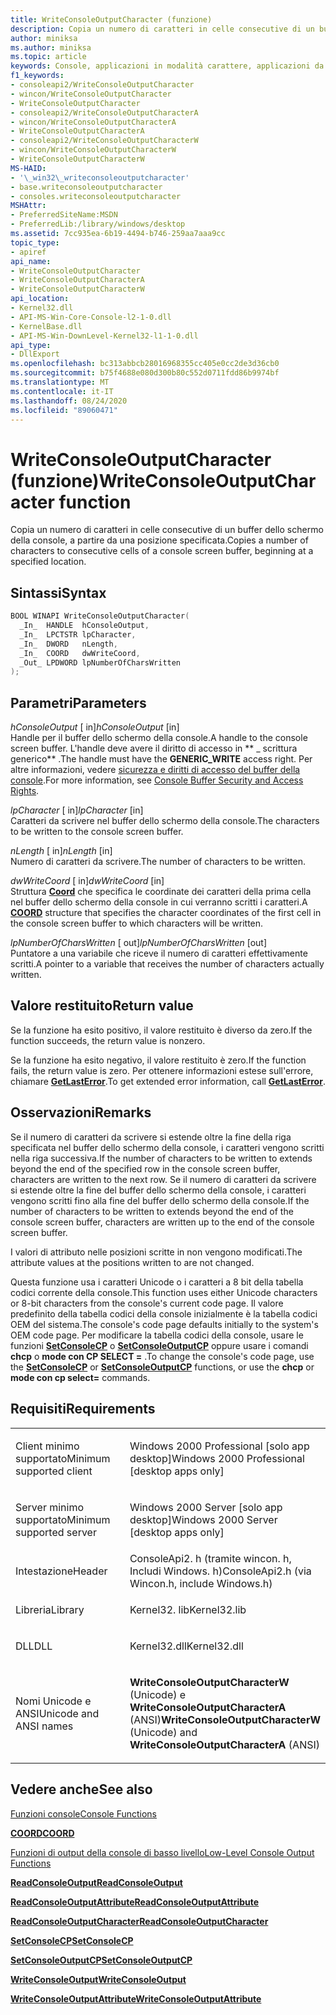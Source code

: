 ```yaml
---
title: WriteConsoleOutputCharacter (funzione)
description: Copia un numero di caratteri in celle consecutive di un buffer dello schermo della console, a partire da una posizione specificata.
author: miniksa
ms.author: miniksa
ms.topic: article
keywords: Console, applicazioni in modalità carattere, applicazioni da riga di comando, applicazioni Terminal, API console
f1_keywords:
- consoleapi2/WriteConsoleOutputCharacter
- wincon/WriteConsoleOutputCharacter
- WriteConsoleOutputCharacter
- consoleapi2/WriteConsoleOutputCharacterA
- wincon/WriteConsoleOutputCharacterA
- WriteConsoleOutputCharacterA
- consoleapi2/WriteConsoleOutputCharacterW
- wincon/WriteConsoleOutputCharacterW
- WriteConsoleOutputCharacterW
MS-HAID:
- '\_win32\_writeconsoleoutputcharacter'
- base.writeconsoleoutputcharacter
- consoles.writeconsoleoutputcharacter
MSHAttr:
- PreferredSiteName:MSDN
- PreferredLib:/library/windows/desktop
ms.assetid: 7cc935ea-6b19-4494-b746-259aa7aaa9cc
topic_type:
- apiref
api_name:
- WriteConsoleOutputCharacter
- WriteConsoleOutputCharacterA
- WriteConsoleOutputCharacterW
api_location:
- Kernel32.dll
- API-MS-Win-Core-Console-l2-1-0.dll
- KernelBase.dll
- API-MS-Win-DownLevel-Kernel32-l1-1-0.dll
api_type:
- DllExport
ms.openlocfilehash: bc313abbcb28016968355cc405e0cc2de3d36cb0
ms.sourcegitcommit: b75f4688e080d300b80c552d0711fdd86b9974bf
ms.translationtype: MT
ms.contentlocale: it-IT
ms.lasthandoff: 08/24/2020
ms.locfileid: "89060471"
---
```

# <a name="writeconsoleoutputcharacter-function"></a><span data-ttu-id="75ca6-104">WriteConsoleOutputCharacter (funzione)</span><span class="sxs-lookup"><span data-stu-id="75ca6-104">WriteConsoleOutputCharacter function</span></span>


<span data-ttu-id="75ca6-105">Copia un numero di caratteri in celle consecutive di un buffer dello schermo della console, a partire da una posizione specificata.</span><span class="sxs-lookup"><span data-stu-id="75ca6-105">Copies a number of characters to consecutive cells of a console screen buffer, beginning at a specified location.</span></span>

<a name="syntax"></a><span data-ttu-id="75ca6-106">Sintassi</span><span class="sxs-lookup"><span data-stu-id="75ca6-106">Syntax</span></span>
------

```C
BOOL WINAPI WriteConsoleOutputCharacter(
  _In_  HANDLE  hConsoleOutput,
  _In_  LPCTSTR lpCharacter,
  _In_  DWORD   nLength,
  _In_  COORD   dwWriteCoord,
  _Out_ LPDWORD lpNumberOfCharsWritten
);
```

<a name="parameters"></a><span data-ttu-id="75ca6-107">Parametri</span><span class="sxs-lookup"><span data-stu-id="75ca6-107">Parameters</span></span>
----------

<span data-ttu-id="75ca6-108">*hConsoleOutput* \[ in\]</span><span class="sxs-lookup"><span data-stu-id="75ca6-108">*hConsoleOutput* \[in\]</span></span>  
<span data-ttu-id="75ca6-109">Handle per il buffer dello schermo della console.</span><span class="sxs-lookup"><span data-stu-id="75ca6-109">A handle to the console screen buffer.</span></span> <span data-ttu-id="75ca6-110">L'handle deve avere il diritto di accesso in \*\* \_ scrittura generico\*\* .</span><span class="sxs-lookup"><span data-stu-id="75ca6-110">The handle must have the **GENERIC\_WRITE** access right.</span></span> <span data-ttu-id="75ca6-111">Per altre informazioni, vedere [sicurezza e diritti di accesso del buffer della console](console-buffer-security-and-access-rights.md).</span><span class="sxs-lookup"><span data-stu-id="75ca6-111">For more information, see [Console Buffer Security and Access Rights](console-buffer-security-and-access-rights.md).</span></span>

<span data-ttu-id="75ca6-112">*lpCharacter* \[ in\]</span><span class="sxs-lookup"><span data-stu-id="75ca6-112">*lpCharacter* \[in\]</span></span>  
<span data-ttu-id="75ca6-113">Caratteri da scrivere nel buffer dello schermo della console.</span><span class="sxs-lookup"><span data-stu-id="75ca6-113">The characters to be written to the console screen buffer.</span></span>

<span data-ttu-id="75ca6-114">*nLength* \[ in\]</span><span class="sxs-lookup"><span data-stu-id="75ca6-114">*nLength* \[in\]</span></span>  
<span data-ttu-id="75ca6-115">Numero di caratteri da scrivere.</span><span class="sxs-lookup"><span data-stu-id="75ca6-115">The number of characters to be written.</span></span>

<span data-ttu-id="75ca6-116">*dwWriteCoord* \[ in\]</span><span class="sxs-lookup"><span data-stu-id="75ca6-116">*dwWriteCoord* \[in\]</span></span>  
<span data-ttu-id="75ca6-117">Struttura [**Coord**](coord-str.md) che specifica le coordinate dei caratteri della prima cella nel buffer dello schermo della console in cui verranno scritti i caratteri.</span><span class="sxs-lookup"><span data-stu-id="75ca6-117">A [**COORD**](coord-str.md) structure that specifies the character coordinates of the first cell in the console screen buffer to which characters will be written.</span></span>

<span data-ttu-id="75ca6-118">*lpNumberOfCharsWritten* \[ out\]</span><span class="sxs-lookup"><span data-stu-id="75ca6-118">*lpNumberOfCharsWritten* \[out\]</span></span>  
<span data-ttu-id="75ca6-119">Puntatore a una variabile che riceve il numero di caratteri effettivamente scritti.</span><span class="sxs-lookup"><span data-stu-id="75ca6-119">A pointer to a variable that receives the number of characters actually written.</span></span>

<a name="return-value"></a><span data-ttu-id="75ca6-120">Valore restituito</span><span class="sxs-lookup"><span data-stu-id="75ca6-120">Return value</span></span>
------------

<span data-ttu-id="75ca6-121">Se la funzione ha esito positivo, il valore restituito è diverso da zero.</span><span class="sxs-lookup"><span data-stu-id="75ca6-121">If the function succeeds, the return value is nonzero.</span></span>

<span data-ttu-id="75ca6-122">Se la funzione ha esito negativo, il valore restituito è zero.</span><span class="sxs-lookup"><span data-stu-id="75ca6-122">If the function fails, the return value is zero.</span></span> <span data-ttu-id="75ca6-123">Per ottenere informazioni estese sull'errore, chiamare [**GetLastError**](https://msdn.microsoft.com/library/windows/desktop/ms679360).</span><span class="sxs-lookup"><span data-stu-id="75ca6-123">To get extended error information, call [**GetLastError**](https://msdn.microsoft.com/library/windows/desktop/ms679360).</span></span>

<a name="remarks"></a><span data-ttu-id="75ca6-124">Osservazioni</span><span class="sxs-lookup"><span data-stu-id="75ca6-124">Remarks</span></span>
-------

<span data-ttu-id="75ca6-125">Se il numero di caratteri da scrivere si estende oltre la fine della riga specificata nel buffer dello schermo della console, i caratteri vengono scritti nella riga successiva.</span><span class="sxs-lookup"><span data-stu-id="75ca6-125">If the number of characters to be written to extends beyond the end of the specified row in the console screen buffer, characters are written to the next row.</span></span> <span data-ttu-id="75ca6-126">Se il numero di caratteri da scrivere si estende oltre la fine del buffer dello schermo della console, i caratteri vengono scritti fino alla fine del buffer dello schermo della console.</span><span class="sxs-lookup"><span data-stu-id="75ca6-126">If the number of characters to be written to extends beyond the end of the console screen buffer, characters are written up to the end of the console screen buffer.</span></span>

<span data-ttu-id="75ca6-127">I valori di attributo nelle posizioni scritte in non vengono modificati.</span><span class="sxs-lookup"><span data-stu-id="75ca6-127">The attribute values at the positions written to are not changed.</span></span>

<span data-ttu-id="75ca6-128">Questa funzione usa i caratteri Unicode o i caratteri a 8 bit della tabella codici corrente della console.</span><span class="sxs-lookup"><span data-stu-id="75ca6-128">This function uses either Unicode characters or 8-bit characters from the console's current code page.</span></span> <span data-ttu-id="75ca6-129">Il valore predefinito della tabella codici della console inizialmente è la tabella codici OEM del sistema.</span><span class="sxs-lookup"><span data-stu-id="75ca6-129">The console's code page defaults initially to the system's OEM code page.</span></span> <span data-ttu-id="75ca6-130">Per modificare la tabella codici della console, usare le funzioni [**SetConsoleCP**](setconsolecp.md) o [**SetConsoleOutputCP**](setconsoleoutputcp.md) oppure usare i comandi **chcp** o **mode con CP SELECT =** .</span><span class="sxs-lookup"><span data-stu-id="75ca6-130">To change the console's code page, use the [**SetConsoleCP**](setconsolecp.md) or [**SetConsoleOutputCP**](setconsoleoutputcp.md) functions, or use the **chcp** or **mode con cp select=** commands.</span></span>

<a name="requirements"></a><span data-ttu-id="75ca6-131">Requisiti</span><span class="sxs-lookup"><span data-stu-id="75ca6-131">Requirements</span></span>
------------

<table>
<colgroup>
<col width="50%" />
<col width="50%" />
</colgroup>
<tbody>
<tr class="odd">
<td><p><span data-ttu-id="75ca6-132">Client minimo supportato</span><span class="sxs-lookup"><span data-stu-id="75ca6-132">Minimum supported client</span></span></p></td>
<td><p><span data-ttu-id="75ca6-133">Windows 2000 Professional [solo app desktop]</span><span class="sxs-lookup"><span data-stu-id="75ca6-133">Windows 2000 Professional [desktop apps only]</span></span></p></td>
</tr>
<tr class="even">
<td><p><span data-ttu-id="75ca6-134">Server minimo supportato</span><span class="sxs-lookup"><span data-stu-id="75ca6-134">Minimum supported server</span></span></p></td>
<td><p><span data-ttu-id="75ca6-135">Windows 2000 Server [solo app desktop]</span><span class="sxs-lookup"><span data-stu-id="75ca6-135">Windows 2000 Server [desktop apps only]</span></span></p></td>
</tr>
<tr class="odd">
<td><p><span data-ttu-id="75ca6-136">Intestazione</span><span class="sxs-lookup"><span data-stu-id="75ca6-136">Header</span></span></p></td>
<td><span data-ttu-id="75ca6-137">ConsoleApi2. h (tramite wincon. h, Includi Windows. h)</span><span class="sxs-lookup"><span data-stu-id="75ca6-137">ConsoleApi2.h (via Wincon.h, include Windows.h)</span></span></td>
</tr>
<tr class="even">
<td><p><span data-ttu-id="75ca6-138">Libreria</span><span class="sxs-lookup"><span data-stu-id="75ca6-138">Library</span></span></p></td>
<td><span data-ttu-id="75ca6-139">Kernel32. lib</span><span class="sxs-lookup"><span data-stu-id="75ca6-139">Kernel32.lib</span></span></td>
</tr>
<tr class="odd">
<td><p><span data-ttu-id="75ca6-140">DLL</span><span class="sxs-lookup"><span data-stu-id="75ca6-140">DLL</span></span></p></td>
<td><span data-ttu-id="75ca6-141">Kernel32.dll</span><span class="sxs-lookup"><span data-stu-id="75ca6-141">Kernel32.dll</span></span></td>
</tr>
<tr class="even">
<td><p><span data-ttu-id="75ca6-142">Nomi Unicode e ANSI</span><span class="sxs-lookup"><span data-stu-id="75ca6-142">Unicode and ANSI names</span></span></p></td>
<td><p><span data-ttu-id="75ca6-143"><strong>WriteConsoleOutputCharacterW</strong> (Unicode) e <strong>WriteConsoleOutputCharacterA</strong> (ANSI)</span><span class="sxs-lookup"><span data-stu-id="75ca6-143"><strong>WriteConsoleOutputCharacterW</strong> (Unicode) and <strong>WriteConsoleOutputCharacterA</strong> (ANSI)</span></span></p></td>
</tr>
<tr class="odd">
</tr>
<tr class="even">
</tr>
<tr class="odd">
</tr>
<tr class="even">
</tr>
</tbody>
</table>

## <a name="span-idsee_alsospansee-also"></a><span data-ttu-id="75ca6-144"><span id="see_also"></span>Vedere anche</span><span class="sxs-lookup"><span data-stu-id="75ca6-144"><span id="see_also"></span>See also</span></span>


[<span data-ttu-id="75ca6-145">Funzioni console</span><span class="sxs-lookup"><span data-stu-id="75ca6-145">Console Functions</span></span>](console-functions.md)

[<span data-ttu-id="75ca6-146">**COORD**</span><span class="sxs-lookup"><span data-stu-id="75ca6-146">**COORD**</span></span>](coord-str.md)

[<span data-ttu-id="75ca6-147">Funzioni di output della console di basso livello</span><span class="sxs-lookup"><span data-stu-id="75ca6-147">Low-Level Console Output Functions</span></span>](low-level-console-output-functions.md)

[<span data-ttu-id="75ca6-148">**ReadConsoleOutput**</span><span class="sxs-lookup"><span data-stu-id="75ca6-148">**ReadConsoleOutput**</span></span>](readconsoleoutput.md)

[<span data-ttu-id="75ca6-149">**ReadConsoleOutputAttribute**</span><span class="sxs-lookup"><span data-stu-id="75ca6-149">**ReadConsoleOutputAttribute**</span></span>](readconsoleoutputattribute.md)

[<span data-ttu-id="75ca6-150">**ReadConsoleOutputCharacter**</span><span class="sxs-lookup"><span data-stu-id="75ca6-150">**ReadConsoleOutputCharacter**</span></span>](readconsoleoutputcharacter.md)

[<span data-ttu-id="75ca6-151">**SetConsoleCP**</span><span class="sxs-lookup"><span data-stu-id="75ca6-151">**SetConsoleCP**</span></span>](setconsolecp.md)

[<span data-ttu-id="75ca6-152">**SetConsoleOutputCP**</span><span class="sxs-lookup"><span data-stu-id="75ca6-152">**SetConsoleOutputCP**</span></span>](setconsoleoutputcp.md)

[<span data-ttu-id="75ca6-153">**WriteConsoleOutput**</span><span class="sxs-lookup"><span data-stu-id="75ca6-153">**WriteConsoleOutput**</span></span>](writeconsoleoutput.md)

[<span data-ttu-id="75ca6-154">**WriteConsoleOutputAttribute**</span><span class="sxs-lookup"><span data-stu-id="75ca6-154">**WriteConsoleOutputAttribute**</span></span>](writeconsoleoutputattribute.md)

 

 




